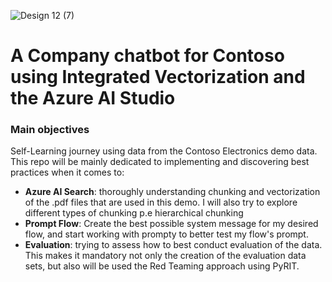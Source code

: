 ![Design 12 (7)](https://github.com/martaldsantos/pfcontosoelectronics/assets/44229401/01ba30c4-73e8-442a-9139-55f8f8007af3)

# A Company chatbot for Contoso using Integrated Vectorization and the Azure AI Studio




### Main objectives

Self-Learning journey using data from the Contoso Electronics demo data. This repo will be mainly dedicated to implementing and discovering best practices when it comes to:
- **Azure AI Search**: thoroughly understanding chunking and vectorization of the .pdf files that are used in this demo. I will also try to explore different types of chunking p.e hierarchical chunking
- **Prompt Flow**: Create the best possible system message for my desired flow, and start working with prompty to better test my flow's prompt.
- **Evaluation**: trying to assess how to best conduct evaluation of the data. This makes it mandatory not only the creation of the evaluation data sets, but also will be used the Red Teaming approach using PyRIT.
